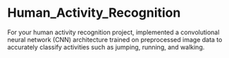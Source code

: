 # Human_Activity_Recognition
For your human activity recognition project, implemented a convolutional neural network (CNN) architecture trained on preprocessed image data to accurately classify activities such as jumping, running, and walking. 
